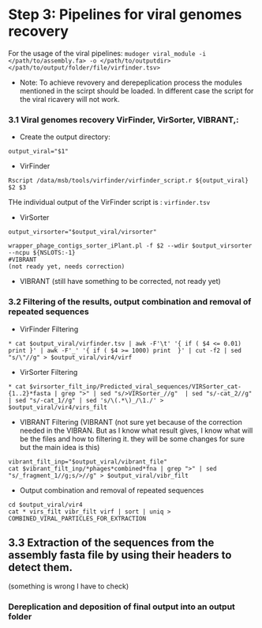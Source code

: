 
# Step 3: Pipelines for viral genomes recovery

For the usage of the viral pipelines: ```mudoger viral_module -i </path/to/assembly.fa> -o </path/to/outputdir>  </path/to/output/folder/file/virfinder.tsv> ``` 
* Note: To achieve revovery and derepeplication process the modules mentioned in the scirpt should be loaded. In different case the script for the viral ricavery will not work.

### 3.1 Viral genomes recovery **VirFinder**, **VirSorter**, **VIBRANT**,:

* Create the output directory:
```mkdir $1
output_viral="$1" 
``` 
* VirFinder
```
Rscript /data/msb/tools/virfinder/virfinder_script.r ${output_viral} $2 $3
```
THe individual output of the VirFinder script is : ```virfinder.tsv```

* VirSorter 
```
output_virsorter="$output_viral/virsorter"

wrapper_phage_contigs_sorter_iPlant.pl -f $2 --wdir $output_virsorter --ncpu ${NSLOTS:-1}
#VIBRANT 
(not ready yet, needs correction)
```
* VIBRANT (still have something to be corrected, not ready yet)

### 3.2 Filtering of the results, output combination and removal of repeated sequences 

* VirFinder Filtering
 ```
* cat $output_viral/virfinder.tsv | awk -F'\t' '{ if ( $4 <= 0.01) print }' | awk -F'_' '{ if ( $4 >= 1000) print  }' | cut -f2 | sed "s/\"//g" > $output_viral/vir4/virf
```

* VirSorter Filtering
```
* cat $virsorter_filt_inp/Predicted_viral_sequences/VIRSorter_cat-{1..2}*fasta | grep ">" | sed "s/>VIRSorter_//g"  | sed "s/-cat_2//g" | sed "s/-cat_1//g" | sed 's/\(.*\)_/\1./' > $output_viral/vir4/virs_filt 
```

* VIBRANT Filtering (VIBRANT (not sure yet because of the correction needed in the VIBRAN. But as I know what result gives, I know what will be the files and how to filtering it. they will be  some changes for sure but the  main idea is this)

```
vibrant_filt_inp="$output_viral/vibrant_file"
cat $vibrant_filt_inp/*phages*combined*fna | grep ">" | sed "s/_fragment_1//g;s/>//g" > $output_viral/vibr_filt
```
* Output combination and removal of repeated sequences
```
cd $output_viral/vir4
cat * virs_filt vibr_filt virf | sort | uniq > COMBINED_VIRAL_PARTICLES_FOR_EXTRACTION 
```

## 3.3 Extraction of the sequences from the assembly fasta file by using their headers to detect them. 
(something is wrong I have to check)

### Dereplication and deposition of final output into an output folder




